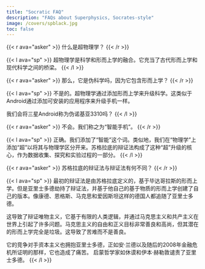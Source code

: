 ```yaml
---
title: "Socratic FAQ"
description: "FAQs about Superphysics, Socrates-style"
image: /covers/spblack.jpg
toc: false
---
```



{{< r ava="asker" >}}
什么是超物理学？
{{< /r >}}

{{< l ava="sp" >}}
超物理学是科学和形而上学的融合。它充当了古代形而上学和现代科学之间的桥梁。
{{< /l >}}


{{< r ava="asker" >}}
那么，它是伪科学吗，因为它包含形而上学？
{{< /r >}}

{{< l ava="sp" >}}
不是的。超物理学通过添加形而上学来升级科学。这类似于Android通过添加可安装的应用程序来升级手机一样。

我们会将三星Android称为伪诺基亚3310吗？
{{< /l >}}


{{< r ava="asker" >}}
不会。我们称之为“智能手机”。
{{< /r >}}


{{< l ava="sp" >}}
正确。我们添加了“智能”这个词。类似地，我们在“物理学”上添加“超”以将其与物理学区分开来。苏格拉底的辩证法构成了这种“超”升级的核心，作为数据收集、探究和实验过程的一部分。
{{< /l >}}


{{< r ava="asker" >}}
苏格拉底的辩证法与辩证法有何不同？
{{< /r >}}


{{< l ava="sp" >}}
最初的辩证法是由苏格拉底定义的，基于毕达哥拉斯的形而上学。但是亚里士多德劫持了辩证法，并基于他自己的基于物质的形而上学创建了自己的版本。像康德、恩格斯、马克思和爱因斯坦这样的德国人都追随了亚里士多德。

这导致了辩证唯物主义，它基于有限的人类逻辑，并通过马克思主义和共产主义在世界上引起了许多问题。马克思主义的自由和正义目标非常善良和高尚，但其潜在的形而上学完全是垃圾。这导致了苦难而不是善良。

它的竞争对手资本主义也拥抱亚里士多德，正如安·兰德以及随后的2008年金融危机所证明的那样，它也造成了痛苦。
启蒙哲学家如休谟和伊本·赫勒敦谴责了亚里士多德。
{{< /l >}}
